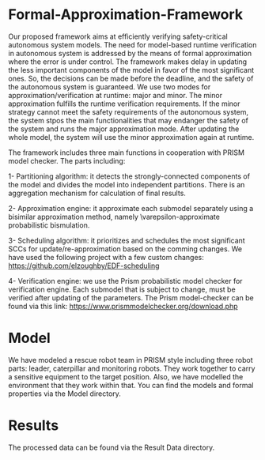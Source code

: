 # Formal-Approximation-Framework
Our proposed framework aims at efficiently verifying safety-critical autonomous system models. The need for model-based runtime verification in autonomous system is addressed by the means of formal approximation where the error is under control. The framework makes delay in updating the less important components of the model in favor of the most significant ones. So, the decisions can be made before the deadline, and the safety of the autonomous system is guaranteed. We use two modes for approximation/verification at runtime: major and minor. The minor approximation fulfills the runtime verification requirements. If the minor strategy cannot meet the safety requirements of the autonomous system, the system stpos the main functionalities that may endanger the safety of the system and runs the major approximation mode. After updating the whole model, the system will use the minor approximation again at runtime.

The framework includes three main functions in cooperation with PRISM model checker. The parts including:

1- Partitioning algorithm: it detects the strongly-connected components of the model and divides the model into independent partitions. There is an aggregation mechanism for calculation of final results. 

2- Approximation engine: it approximate each submodel separately using a bisimilar approximation method, namely \varepsilon-approximate probabilistic bismulation. 

3- Scheduling algorithm: it prioritizes and schedules the most significant SCCs for update/re-approximation based on the comming changes. We have used the following project with a few custom changes: https://github.com/elzoughby/EDF-scheduling

4- Verification engine: we use the Prism probabilistic model checker for verification engine. Each submodel that is subject to change, must be verified after updating of the parameters. The Prism model-checker can be found via this link: https://www.prismmodelchecker.org/download.php

# Model
We have modeled a rescue robot team in PRISM style including three robot parts: leader, caterpillar and monitoring robots. They work together to carry a sensitive equipment to the target position. Also, we have modelled the environment that they work within that. You can find the models and formal properties via the Model directory. 

# Results
The processed data can be found via the Result Data directory.


